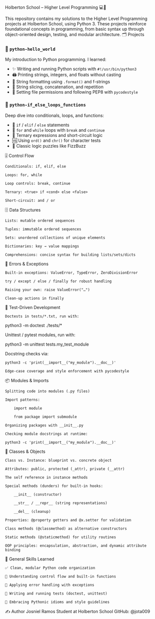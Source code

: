 Holberton School – Higher Level Programming 💻🐍

This repository contains my solutions to the Higher Level Programming projects at Holberton School, using Python 3. These projects reinforce foundational concepts in programming, from basic syntax up through object-oriented design, testing, and modular architecture.
🗂️ Projects
### 📘 `python-hello_world`
My introduction to Python programming. I learned:
- ✨ Writing and running Python scripts with `#!/usr/bin/python3`
- 🖨️ Printing strings, integers, and floats without casting
- 🎨 String formatting using `.format()` and f-strings
- 🔪 String slicing, concatenation, and repetition
- 📏 Setting file permissions and following PEP8 with `pycodestyle`

### 📗 `python-if_else_loops_functions`
Deep dive into conditionals, loops, and functions:
- 🔀 `if` / `elif` / `else` statements
- 🔁 `for` and `while` loops with `break` and `continue`
- 🤏 Ternary expressions and short-circuit logic
- 🆚 Using `ord()` and `chr()` for character tests
- 🎲 Classic logic puzzles like FizzBuzz


🎚️ Control Flow

    Conditionals: if, elif, else

    Loops: for, while

    Loop controls: break, continue

    Ternary: <true> if <cond> else <false>

    Short-circuit: and / or

🗄️ Data Structures

    Lists: mutable ordered sequences

    Tuples: immutable ordered sequences

    Sets: unordered collections of unique elements

    Dictionaries: key → value mappings

    Comprehensions: concise syntax for building lists/sets/dicts

🛑 Errors & Exceptions

    Built-in exceptions: ValueError, TypeError, ZeroDivisionError

    try / except / else / finally for robust handling

    Raising your own: raise ValueError("…")

    Clean-up actions in finally

🧪 Test-Driven Development

    Doctests in tests/*.txt, run with:

python3 -m doctest ./tests/*

Unittest / pytest modules, run with:

python3 -m unittest tests.my_test_module

Docstring checks via:

    python3 -c 'print(__import__("my_module").__doc__)'

    Edge-case coverage and style enforcement with pycodestyle

📦 Modules & Imports

    Splitting code into modules (.py files)

    Import patterns:

        import module

        from package import submodule

    Organizing packages with __init__.py

    Checking module docstrings at runtime:

    python3 -c 'print(__import__("my_module").__doc__)'

🤖 Classes & Objects

    Class vs. Instance: blueprint vs. concrete object

    Attributes: public, protected (_attr), private (__attr)

    The self reference in instance methods

    Special methods (dunders) for built-in hooks:

        __init__ (constructor)

        __str__ / __repr__ (string representations)

        __del__ (cleanup)

    Properties: @property getters and @x.setter for validation

    Class methods (@classmethod) as alternative constructors

    Static methods (@staticmethod) for utility routines

    OOP principles: encapsulation, abstraction, and dynamic attribute binding

📎 General Skills Learned

    ✅ Clean, modular Python code organization

    🔄 Understanding control flow and built-in functions

    🛑 Applying error handling with exceptions

    🧪 Writing and running tests (doctest, unittest)

    🐍 Embracing Pythonic idioms and style guidelines


✍️ Author
Josniel Ramos
Student at Holberton School
GitHub: @jota009

